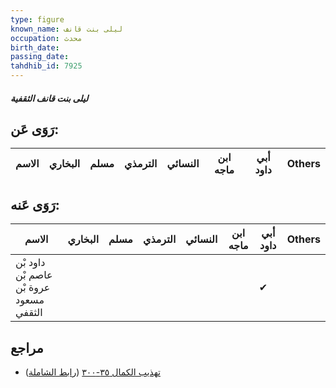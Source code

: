 ```yaml
---
type: figure
known_name: ليلى بنت قانف
occupation: محدث
birth_date:
passing_date:
tahdhib_id: 7925
---
```

##### ليلى بنت قانف الثقفية

## رَوَى عَن:
| الاسم | البخاري | مسلم | الترمذي | النسائي | ابن ماجه | أبي داود | Others |
| ----- | ------- | ---- | ------- | ------- | -------- | -------- | ------ |
## رَوَى عَنه:
| الاسم                                   | البخاري | مسلم | الترمذي | النسائي | ابن ماجه | أبي داود | Others |
| --------------------------------------- | ------- | ---- | ------- | ------- | -------- | -------- | ------ |
| داود بْن عاصم بْن عروة بْن مسعود الثقفي |         |      |         |         |          | ✔        |        |
## مراجع
- [تهذيب الكمال ٣٥-٣٠٠](obsidian://open?vault=Tahdhib-al-Kamal&file=Figures/٧٩٢٥-ليلى%20بنت%20قانف%20الثقفية) ([رابط الشاملة](https://shamela.ws/book/3722/18899))